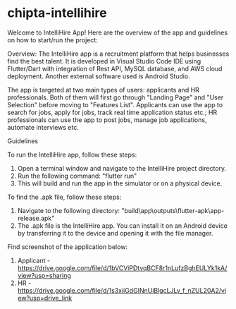 # chipta-intellihire
Welcome to IntelliHire App! Here are the overview of the app and guidelines on how to start/run the project:

Overview:
The IntelliHire app is a recruitment platform that helps businesses find the best talent. It is developed in Visual Studio Code IDE using Flutter/Dart with integration of Rest API, MySQL database, and AWS cloud deployment. Another external software used is Android Studio.

The app is targeted at two main types of users: applicants and HR professionals. Both of them will first go through "Landing Page" and "User Selection" before moving to "Features List". Applicants can use the app to search for jobs, apply for jobs, track real time application status etc.; HR professionals can use the app to post jobs, manage job applications, automate interviews etc.

Guidelines

To run the IntelliHire app, follow these steps:

1. Open a terminal window and navigate to the IntelliHire project directory.
2. Run the following command:
"flutter run"
3. This will build and run the app in the simulator or on a physical device.

To find the .apk file, follow these steps:

1. Navigate to the following directory:
"build\app\outputs\flutter-apk\app-release.apk"
2. The .apk file is the IntelliHire app. You can install it on an Android device by transferring it to the device and opening it with the file manager.

Find screenshot of the application below:

1. Applicant - https://drive.google.com/file/d/1bVCViPDtvqBCF8r1nLufzBghEULYk1kA/view?usp=sharing
2. HR - https://drive.google.com/file/d/1s3xiiGdGINnUiBlgcLJLv_f_nZUL20A2/view?usp=drive_link
